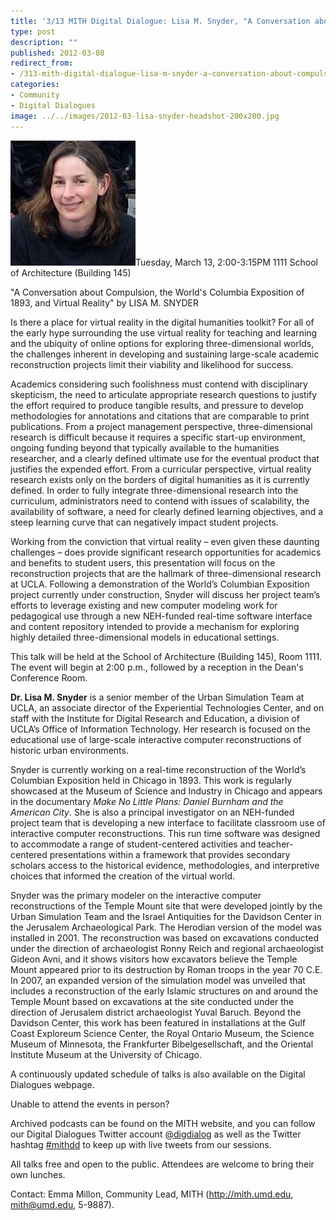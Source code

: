 ```yaml
---
title: '3/13 MITH Digital Dialogue: Lisa M. Snyder, "A Conversation about Compulsion, the World’s Columbian Exposition of 1893, and Virtual Reality"'
type: post
description: ""
published: 2012-03-08
redirect_from: 
- /313-mith-digital-dialogue-lisa-m-snyder-a-conversation-about-compulsion-the-worlds-columbian-exposition-of-1893-and-virtual-reality/
categories:
- Community
- Digital Dialogues
image: ../../images/2012-03-lisa-snyder-headshot-200x200.jpg
---
```

![Lisa Snyder](../../images/2012-03-lisa-snyder-headshot-200x200.jpg)Tuesday, March 13, 2:00-3:15PM 1111 School of Architecture (Building 145)

"A Conversation about Compulsion, the World's Columbia Exposition of 1893, and Virtual Reality" by LISA M. SNYDER

Is there a place for virtual reality in the digital humanities toolkit? For all of the early hype surrounding the use virtual reality for teaching and learning and the ubiquity of online options for exploring three-dimensional worlds, the challenges inherent in developing and sustaining large-scale academic reconstruction projects limit their viability and likelihood for success.

Academics considering such foolishness must contend with disciplinary skepticism, the need to articulate appropriate research questions to justify the effort required to produce tangible results, and pressure to develop methodologies for annotations and citations that are comparable to print publications. From a project management perspective, three-dimensional research is difficult because it requires a specific start-up environment, ongoing funding beyond that typically available to the humanities researcher, and a clearly defined ultimate use for the eventual product that justifies the expended effort. From a curricular perspective, virtual reality research exists only on the borders of digital humanities as it is currently defined. In order to fully integrate three-dimensional research into the curriculum, administrators need to contend with issues of scalability, the availability of software, a need for clearly defined learning objectives, and a steep learning curve that can negatively impact student projects.

Working from the conviction that virtual reality – even given these daunting challenges – does provide significant research opportunities for academics and benefits to student users, this presentation will focus on the reconstruction projects that are the hallmark of three-dimensional research at UCLA. Following a demonstration of the World’s Columbian Exposition project currently under construction, Snyder will discuss her project team’s efforts to leverage existing and new computer modeling work for pedagogical use through a new NEH-funded real-time software interface and content repository intended to provide a mechanism for exploring highly detailed three-dimensional models in educational settings.

This talk will be held at the School of Architecture (Building 145), Room 1111. The event will begin at 2:00 p.m., followed by a reception in the Dean's Conference Room.

**Dr. Lisa M. Snyder** is a senior member of the Urban Simulation Team at UCLA, an associate director of the Experiential Technologies Center, and on staff with the Institute for Digital Research and Education, a division of UCLA’s Office of Information Technology. Her research is focused on the educational use of large-scale interactive computer reconstructions of historic urban environments.

Snyder is currently working on a real-time reconstruction of the World’s Columbian Exposition held in Chicago in 1893. This work is regularly showcased at the Museum of Science and Industry in Chicago and appears in the documentary _Make No Little Plans: Daniel Burnham and the American City_. She is also a principal investigator on an NEH-funded project team that is developing a new interface to facilitate classroom use of interactive computer reconstructions. This run time software was designed to accommodate a range of student-centered activities and teacher-centered presentations within a framework that provides secondary scholars access to the historical evidence, methodologies, and interpretive choices that informed the creation of the virtual world.

Snyder was the primary modeler on the interactive computer reconstructions of the Temple Mount site that were developed jointly by the Urban Simulation Team and the Israel Antiquities for the Davidson Center in the Jerusalem Archaeological Park. The Herodian version of the model was installed in 2001. The reconstruction was based on excavations conducted under the direction of archaeologist Ronny Reich and regional archaeologist Gideon Avni, and it shows visitors how excavators believe the Temple Mount appeared prior to its destruction by Roman troops in the year 70 C.E. In 2007, an expanded version of the simulation model was unveiled that includes a reconstruction of the early Islamic structures on and around the Temple Mount based on excavations at the site conducted under the direction of Jerusalem district archaeologist Yuval Baruch. Beyond the Davidson Center, this work has been featured in installations at the Gulf Coast Exploreum Science Center, the Royal Ontario Museum, the Science Museum of Minnesota, the Frankfurter Bibelgesellschaft, and the Oriental Institute Museum at the University of Chicago.

A continuously updated schedule of talks is also available on the Digital Dialogues webpage.

Unable to attend the events in person?

Archived podcasts can be found on the MITH website, and you can follow our Digital Dialogues Twitter account [@digdialog](http://twitter.com/digdialog "Digital Dialogues on Twitter") as well as the Twitter hashtag [#mithdd](https://twitter.com/search?q=mithdd) to keep up with live tweets from our sessions.

All talks free and open to the public. Attendees are welcome to bring their own lunches.

Contact: Emma Millon, Community Lead, MITH (http://mith.umd.edu, mith@umd.edu, 5-9887).
